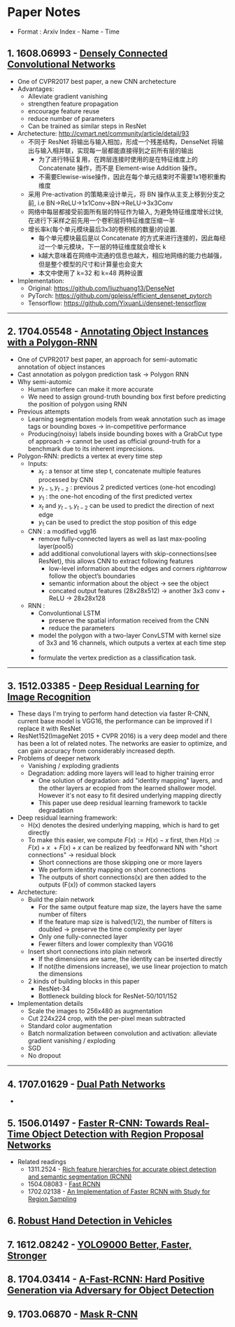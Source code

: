 # Paper Notes
+ Format : Arxiv Index - Name - Time

## 1. 1608.06993 - [Densely Connected Convolutional Networks](https://arxiv.org/abs/1608.06993)
+ One of CVPR2017 best paper, a new CNN archetecture
+ Advantages:
  + Alleviate gradient vanishing
  + strengthen feature propagation
  + encourage feature reuse
  + reduce number of parameters
  + Can be trained as similar steps in ResNet
+ Archetecture: http://cvmart.net/community/article/detail/93
  + 不同于 ResNet 将输出与输入相加，形成一个残差结构，DenseNet 将输出与输入相并联，实现每一层都能直接得到之前所有层的输出
    + 为了进行特征复用，在跨层连接时使用的是在特征维度上的 Concatenate 操作，而不是 Element-wise Addition 操作。
    + 不需要Elewise-wise操作，因此在每个单元结束时不需要1x1卷积重构维度
  + 采用 Pre-activation 的策略来设计单元，将 BN 操作从主支上移到分支之前, i.e BN->ReLU->1x1Conv->BN->ReLU->3x3Conv
  + 网络中每层都接受前面所有层的特征作为输入, 为避免特征维度增长过快, 在进行下采样之前先用一个卷积层将特征维度压缩一半
  + 增长率k(每个单元模块最后3x3的卷积核的数量)的设置. 
    + 每个单元模块最后是以 Concatenate 的方式来进行连接的，因此每经过一个单元模块，下一层的特征维度就会增长 k
    + k越大意味着在网络中流通的信息也越大，相应地网络的能力也越强，但是整个模型的尺寸和计算量也会变大
    + 本文中使用了 k=32 和 k=48 两种设置
+ Implementation: 
  + Original: https://github.com/liuzhuang13/DenseNet
  + PyTorch: https://github.com/gpleiss/efficient_densenet_pytorch
  + Tensorflow: https://github.com/YixuanLi/densenet-tensorflow
---

## 2. 1704.05548 - [Annotating Object Instances with a Polygon-RNN](https://arxiv.org/abs/1704.05548)
+ One of CVPR2017 best paper, an approach for semi-automatic annotation of object instances
+ Cast annotation as polygon prediction task $\rightarrow$ Polygon RNN
+ Why semi-automic
  + Human interfere can make it more accurate
  + We need to assign ground-truth bounding box first before predicting the position of polygon using RNN
+ Previous attempts
  + Learning segmentation models from weak annotation such as image tags or bounding boxes $\rightarrow$ in-competitive performance
  + Producing(noisy) labels inside bounding boxes with a GrabCut type of approach $\rightarrow$ cannot be used as official ground-truth for a benchmark due to its inherent imprecisions.
+ Polygon-RNN: predicts a vertex at every time step
  + Inputs:
    + $x_t$ : a tensor at time step t, concatenate multiple features processed by CNN
    + $y_{t-1}, y_{t-2}$ : previous 2 predicted vertices (one-hot encoding)
    + $y_1$ : the one-hot encoding of the first predicted vertex
    + $x_t$ and $y_{t-1}, y_{t-2}$ can be used to predict the direction of next edge
    + $y_1$ can be used to predict the stop position of this edge
  + CNN : a modified vgg16
    + remove fully-connected layers as well as last max-pooling layer(pool5)
    + add additional convolutional layers with skip-connections(see ResNet), this allows CNN to extract following features  
      + low-level information about the edges and corners $rightarrow$ follow the object’s boundaries
      + semantic information about the object $\rightarrow$ see the object
      + concated output features (28x28x512) $\rightarrow$ another 3x3 conv + ReLU $\rightarrow$ 28x28x128
  + RNN : 
    + Convoluntional LSTM
      + preserve the spatial information received from the CNN
      + reduce the parameters
    + model the polygon with a two-layer ConvLSTM with kernel size of 3x3 and 16 channels, which outputs a vertex at each time step
    + 
    + formulate the vertex prediction as a classification task.

---

## 3. 1512.03385 - [Deep Residual Learning for Image Recognition](https://arxiv.org/abs/1512.03385)
+ These days I'm trying to perform hand detection via faster R-CNN, current base model is VGG16, the performance can be improved if I replace it with ResNet
+ ResNet152(ImageNet 2015 + CVPR 2016) is a very deep model and there has been a lot of related notes. The networks are easier to optimize, and can gain accuracy from considerably increased depth. 
+ Problems of deeper network
  + Vanishing / exploding gradients
  + Degradation: adding more layers will lead to higher training error
    + One solution of degradation: add "identity mapping" layers, and the other layers ar ecopied from the learned shallower model. However it's not easy to fit desired underlying mapping directly
    + This paper use deep residual learning framework to tackle degradation
+ Deep residual learning framework: 
  + H(x) denotes the desired underlying mapping, which is hard to get directly
  + To make this easier, we compute $F(x) := H(x) - x$ first, then $H(x) := F(x) + x$
  + $F(x) + x$ can be realized by feedforward NN with "short connections" $\rightarrow$ residual block
    + Short connections are those skipping one or more layers
    + We perform identity mapping on short connections
    + The outputs of short connections(x) are then added to the outputs (F(x)) of common stacked layers
+ Archetecture:
  + Build the plain network
    + For the same output feature map size, the layers have the same number of filters
    + If the feature map size is halved(1/2), the number of filters is doubled $\rightarrow$ preserve the time complexity per layer
    + Only one fully-connected layer
    + Fewer filters and lower complexity than VGG16
  + Insert short connections into plain network
    + If the dimensions are same, the identity can be inserted directly
    + If not(the dimensions increase), we use linear projection to match the dimensions
  + 2 kinds of building blocks in this paper
    + ResNet-34
    + Bottleneck building block for ResNet-50/101/152
+ Implementation details
  + Scale the images to 256x480 as augmentation
  + Cut 224x224 crop, with the per-pixel mean subtracted
  + Standard color augmentation
  + Batch normalization between convolution and activation: alleviate gradient vanishing / exploding
  + SGD
  + No dropout

---

## 4. 1707.01629 - [Dual Path Networks](https://arxiv.org/abs/1707.01629)
+ 

## 5. 1506.01497 - [Faster R-CNN: Towards Real-Time Object Detection with Region Proposal Networks](https://arxiv.org/abs/1506.01497)
+ Related readings
  + 1311.2524 - [Rich feature hierarchies for accurate object detection and semantic segmentation (RCNN)](https://arxiv.org/abs/1311.2524)
  + 1504.08083 - [Fast RCNN](https://arxiv.org/abs/1504.08083)
  + 1702.02138 - [An Implementation of Faster RCNN with Study for Region Sampling](https://arxiv.org/abs/1702.02138)

## 6. [Robust Hand Detection in Vehicles](http://ieeexplore.ieee.org/document/7899695/)

## 7. 1612.08242 - [YOLO9000 Better, Faster, Stronger](https://arxiv.org/abs/1612.08242)

## 8. 1704.03414 - [A-Fast-RCNN: Hard Positive Generation via Adversary for Object Detection](https://arxiv.org/abs/1704.03414)

## 9. 1703.06870 - [Mask R-CNN](https://arxiv.org/abs/1703.06870)

